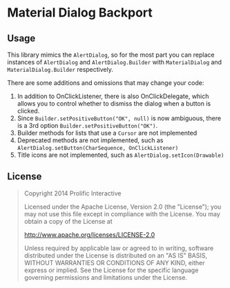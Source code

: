 Material Dialog Backport
========================

Usage
-----

This library mimics the `AlertDialog`, so for the most part you can replace instances of
`AlertDialog` and `AlertDialog.Builder` with `MaterialDialog` and `MaterialDialog.Builder`
respectively.

There are some additions and omissions that may change your code:

1. In addition to OnClickListener, there is also OnClickDelegate, which allows you to control
   whether to dismiss the dialog when a button is clicked.
2. Since `Builder.setPositiveButton("OK", null)` is now ambiguous, there is a 3rd option `Builder.setPositiveButton("OK")`.
3. Builder methods for lists that use a `Cursor` are not implemented
4. Deprecated methods are not implemented, such as `AlertDialog.setButton(CharSequence, OnClickListener)`
5. Title icons are not implemented, such as `AlertDialog.setIcon(Drawable)`

License
-------

>Copyright 2014 Prolific Interactive
>
>Licensed under the Apache License, Version 2.0 (the "License");
>you may not use this file except in compliance with the License.
>You may obtain a copy of the License at
>
>   http://www.apache.org/licenses/LICENSE-2.0
>
>Unless required by applicable law or agreed to in writing, software
>distributed under the License is distributed on an "AS IS" BASIS,
>WITHOUT WARRANTIES OR CONDITIONS OF ANY KIND, either express or implied.
>See the License for the specific language governing permissions and
>limitations under the License.